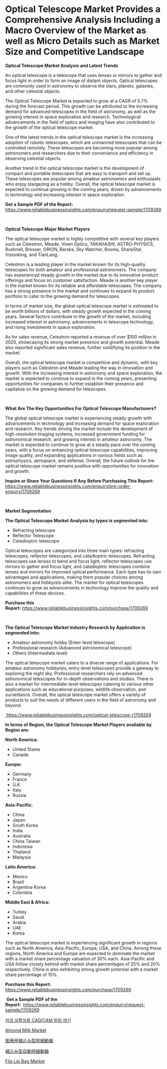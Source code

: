 <p><h1>Optical Telescope Market Provides a Comprehensive Analysis Including a Macro Overview of the Market as well as Micro Details such as Market Size and Competitive Landscape</h1></p><p><strong>Optical Telescope Market Analysis and Latest Trends</strong></p>
<p><p>An optical telescope is a telescope that uses lenses or mirrors to gather and focus light in order to form an image of distant objects. Optical telescopes are commonly used in astronomy to observe the stars, planets, galaxies, and other celestial objects.</p><p>The Optical Telescope Market is expected to grow at a CAGR of 5.7% during the forecast period. This growth can be attributed to the increasing demand for advanced telescopes in the field of astronomy, as well as the growing interest in space exploration and research. Technological advancements in the field of optics and imaging have also contributed to the growth of the optical telescope market.</p><p>One of the latest trends in the optical telescope market is the increasing adoption of robotic telescopes, which are unmanned telescopes that can be controlled remotely. These telescopes are becoming more popular among astronomers and researchers due to their convenience and efficiency in observing celestial objects.</p><p>Another trend in the optical telescope market is the development of compact and portable telescopes that are easy to transport and set up. These telescopes are popular among amateur astronomers and enthusiasts who enjoy stargazing as a hobby. Overall, the optical telescope market is expected to continue growing in the coming years, driven by advancements in technology and increasing interest in space exploration.</p></p>
<p><strong>Get a Sample PDF of the Report:&nbsp;</strong> <a href="https://www.reliablebusinessinsights.com/enquiry/request-sample/1709269">https://www.reliablebusinessinsights.com/enquiry/request-sample/1709269</a></p>
<p>&nbsp;</p>
<p><strong>Optical Telescope Major Market Players</strong></p>
<p><p>The optical telescope market is highly competitive with several key players such as Celestron, Meade, Vixen Optics, TAKAHASHI, ASTRO-PHYSICS, Bushnell, Bresser, ORION, Barska, Sky Watcher, Bosma, SharpStar, Visionking, and TianLang. </p><p>Celestron is a leading player in the market known for its high-quality telescopes for both amateur and professional astronomers. The company has experienced steady growth in the market due to its innovative product offerings and focus on customer satisfaction. Meade is another key player in the market known for its reliable and affordable telescopes. The company has a strong presence in the market and continues to expand its product portfolio to cater to the growing demand for telescopes. </p><p>In terms of market size, the global optical telescope market is estimated to be worth billions of dollars, with steady growth expected in the coming years. Several factors contribute to the growth of the market, including increased interest in astronomy, advancements in telescope technology, and rising investments in space exploration.</p><p>As for sales revenue, Celestron reported a revenue of over $100 million in 2020, showcasing its strong market presence and growth potential. Meade also reported significant sales revenue, further solidifying its position in the market.</p><p>Overall, the optical telescope market is competitive and dynamic, with key players such as Celestron and Meade leading the way in innovation and growth. With the increasing interest in astronomy and space exploration, the market is expected to continue to expand in the coming years, presenting opportunities for companies to further establish their presence and capitalize on the growing demand for telescopes.</p></p>
<p>&nbsp;</p>
<p><strong>What Are The Key Opportunities For Optical Telescope Manufacturers?</strong></p>
<p><p>The global optical telescope market is experiencing steady growth with advancements in technology and increasing demand for space exploration and research. Key trends driving the market include the development of high-resolution imaging systems, increased government funding for astronomical research, and growing interest in amateur astronomy. The market is expected to continue to grow at a steady pace over the coming years, with a focus on enhancing optical telescope capabilities, improving image quality, and expanding applications in various fields such as astrophysics, aerospace, and defense. Overall, the future outlook for the optical telescope market remains positive with opportunities for innovation and growth.</p></p>
<p><strong>Inquire or Share Your Questions If Any Before Purchasing This Report:</strong> <a href="https://www.reliablebusinessinsights.com/enquiry/pre-order-enquiry/1709269">https://www.reliablebusinessinsights.com/enquiry/pre-order-enquiry/1709269</a></p>
<p>&nbsp;</p>
<p><strong>Market Segmentation</strong></p>
<p><strong>The Optical Telescope Market Analysis by types is segmented into:</strong></p>
<p><ul><li>Refracting telescope</li><li>Reflector Telescope</li><li>Catadioptric telescope</li></ul></p>
<p><p>Optical telescopes are categorized into three main types: refracting telescopes, reflector telescopes, and catadioptric telescopes. Refracting telescopes use lenses to bend and focus light, reflector telescopes use mirrors to gather and focus light, and catadioptric telescopes combine lenses and mirrors for improved optical performance. Each type has its own advantages and applications, making them popular choices among astronomers and hobbyists alike. The market for optical telescopes continues to grow as advancements in technology improve the quality and capabilities of these devices.</p></p>
<p><strong>Purchase this Report:&nbsp;</strong><a href="https://www.reliablebusinessinsights.com/purchase/1709269">https://www.reliablebusinessinsights.com/purchase/1709269</a></p>
<p>&nbsp;</p>
<p><strong>The Optical Telescope Market Industry Research by Application is segmented into:</strong></p>
<p><ul><li>Amateur astronomy hobby (Enter-level telescope)</li><li>Professional research (Advanced astronomical telescope)</li><li>Others (Intermediate level)</li></ul></p>
<p><p>The optical telescope market caters to a diverse range of applications. For amateur astronomy hobbyists, entry-level telescopes provide a gateway to exploring the night sky. Professional researchers rely on advanced astronomical telescopes for in-depth observations and studies. There is also a market for intermediate-level telescopes catering to various other applications such as educational purposes, wildlife observation, and surveillance. Overall, the optical telescope market offers a variety of products to suit the needs of different users in the field of astronomy and beyond.</p></p>
<p><a href="https://www.reliablebusinessinsights.com/optical-telescope-r1709269">&nbsp;https://www.reliablebusinessinsights.com/optical-telescope-r1709269</a></p>
<p><strong>In terms of Region, the Optical Telescope Market Players available by Region are:</strong></p>
<p>
    <p> <strong> North America: </strong>
        <ul>
            <li>United States</li>
            <li>Canada</li>
        </ul>
        </p> 
    <p> <strong> Europe: </strong>
        <ul>
            <li>Germany</li>
            <li>France</li>
            <li>U.K.</li>
            <li>Italy</li>
            <li>Russia</li>
        </ul>
        </p> 
    <p> <strong> Asia-Pacific: </strong>
        <ul>
            <li>China</li>
            <li>Japan</li>
            <li>South Korea</li>
            <li>India</li>
            <li>Australia</li>
            <li>China Taiwan</li>
            <li>Indonesia</li>
            <li>Thailand</li>
            <li>Malaysia</li>
        </ul>
        </p> 
    <p> <strong> Latin America: </strong>
        <ul>
            <li>Mexico</li>
            <li>Brazil</li>
            <li>Argentina Korea</li>
            <li>Colombia</li>
        </ul>
        </p> 
    <p> <strong> Middle East & Africa: </strong>
        <ul>
            <li>Turkey</li>
            <li>Saudi</li>
            <li>Arabia</li>
            <li>UAE</li>
            <li>Korea</li>
        </ul>
    </p>
    </p>
<p><p>The optical telescope market is experiencing significant growth in regions such as North America, Asia-Pacific, Europe, USA, and China. Among these regions, North America and Europe are expected to dominate the market with a market share percentage valuation of 30% each. Asia-Pacific and USA follow closely behind with market share percentages of 25% and 20% respectively. China is also exhibiting strong growth potential with a market share percentage of 15%.</p></p>
<p><strong>Purchase this Report: </strong><a href="https://www.reliablebusinessinsights.com/purchase/1709269">https://www.reliablebusinessinsights.com/purchase/1709269</a></p>
<p>&nbsp;<strong>Get a Sample PDF of the Report:&nbsp;&nbsp;</strong><a href="https://www.reliablebusinessinsights.com/enquiry/request-sample/1709269">https://www.reliablebusinessinsights.com/enquiry/request-sample/1709269</a></p>
<p><strong></strong></p>
<p><p><a href="https://github.com/PhilToryphy7876567/Market-Research-Report-List-2/blob/main/1211534110084.md">치과 실험실용 CAD/CAM 밀링 머신</a></p><p><a href="https://issuu.com/reportprime-2/docs/almond-milk-market-size-2030.pptx">Almond Milk Market</a></p><p><a href="https://github.com/MacyOrn/Market-Research-Report-List-1/blob/main/3529952125851.md">医療用植込み型除細動器</a></p><p><a href="https://github.com/charm854/Market-Research-Report-List-1/blob/main/7611795125850.md">植込み型自動除細動器</a></p><p><a href="https://github.com/jsmusil/Market-Research-Report-List-3/blob/main/flip-lip-bag-market.md">Flip Lip Bag Market</a></p></p>